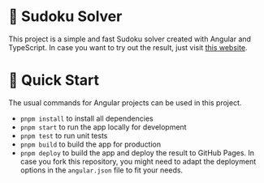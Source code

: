 # 🤔 Sudoku Solver

This project is a simple and fast Sudoku solver created with Angular and TypeScript. In case you want to try out the result, just visit [this website](https://luth1um.github.io/sudoku-solver-angular/).

# 🚀 Quick Start

The usual commands for Angular projects can be used in this project.

- `pnpm install` to install all dependencies
- `pnpm start` to run the app locally for development
- `pnpm test` to run unit tests
- `pnpm build` to build the app for production
- `pnpm deploy` to build the app and deploy the result to GitHub Pages. In case you fork this repository, you might need to adapt the deployment options in the `angular.json` file to fit your needs.
